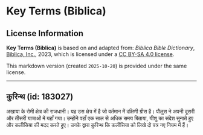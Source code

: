 # Key Terms (Biblica)

## License Information

**Key Terms (Biblica)** is based on and adapted from: _Biblica Bible Dictionary_, [Biblica, Inc.](https://www.biblica.com/), 2023, which is licensed under a [CC BY-SA 4.0 license](https://creativecommons.org/licenses/by-sa/4.0/legalcode.en).

This markdown version (created `2025-10-20`) is provided under the same license.



--------------------------------

## कुरिन्थ (id: 183027)

अखाया के रोमी क्षेत्र की राजधानी। यह उस क्षेत्र में है जो वर्तमान में दक्षिणी ग्रीस है। पौलुस ने अपनी दूसरी और तीसरी यात्राओं में यहाँ गया। उन्होंने वहाँ एक साल से अधिक समय बिताया, यीशु का संदेश सुनाते हुए और कलीसिया की मदद करते हुए। उनके द्वारा कुरिन्थ कि कलीसिया को लिखे दो पत्र नए नियम में हैं।


